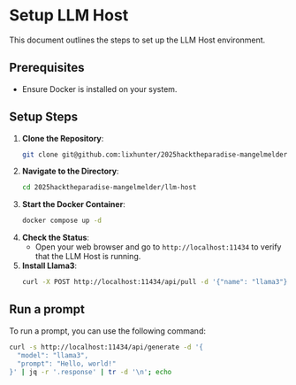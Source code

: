# Setup LLM Host

This document outlines the steps to set up the LLM Host environment.

## Prerequisites

- Ensure Docker is installed on your system.

## Setup Steps

1. **Clone the Repository**:
   ```bash
   git clone git@github.com:lixhunter/2025hacktheparadise-mangelmelder.git
   ```
2. **Navigate to the Directory**:
   ```bash
   cd 2025hacktheparadise-mangelmelder/llm-host
   ```
3. **Start the Docker Container**:
   ```bash
   docker compose up -d
   ```
4. **Check the Status**:
   - Open your web browser and go to `http://localhost:11434` to verify that the LLM Host is running.
5. **Install Llama3**:
   ```bash
   curl -X POST http://localhost:11434/api/pull -d '{"name": "llama3"}'
   ```

## Run a prompt

To run a prompt, you can use the following command:

```bash
curl -s http://localhost:11434/api/generate -d '{
  "model": "llama3",
  "prompt": "Hello, world!"
}' | jq -r '.response' | tr -d '\n'; echo
```
